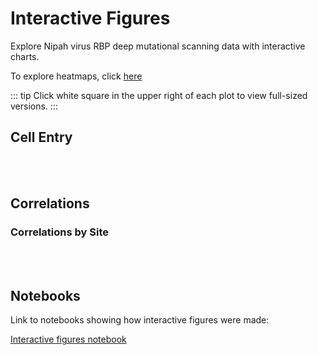 # Interactive Figures

Explore Nipah virus RBP deep mutational scanning data with interactive charts.

To explore heatmaps, click [here](/heatmaps)

::: tip
Click white square in the upper right of each plot to view full-sized versions.
:::


## Cell Entry
<Altair :showShadow="true" :spec-url="'htmls/entry_by_site_plot_e2_bar_plot.html'"></Altair>

<br></br>

<Altair :showShadow="true" :spec-url="'htmls/entry_by_site_plot_e3_bar_plot.html'"></Altair>

## Correlations

<Altair :showShadow="true" :spec-url="'htmls/corr_entry_binding_large.html'"></Altair>

### Correlations by Site
<Altair :showShadow="true" :spec-url="'htmls/entry_letter_plot_slider.html'"></Altair>
<br></br>
<Altair :showShadow="true" :spec-url="'htmls/binding_letter_plot_slider.html'"></Altair>


## Notebooks
Link to notebooks showing how interactive figures were made:

<a href="notebooks/interactive_figures.html" target="_self">Interactive figures notebook</a>

